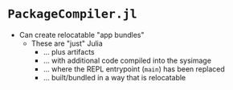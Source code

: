 # `PackageCompiler.jl`

- Can create relocatable "app bundles"
  - These are "just" Julia
    - ... plus artifacts
    - ... with additional code compiled into the sysimage
    - ... where the REPL entrypoint (`main`) has been replaced
    - ... built/bundled in a way that is relocatable
